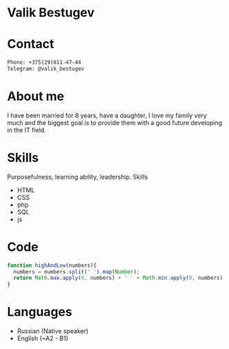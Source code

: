 # Valik Bestugev
# Contact   
```sh
Phone: +375(29)811-47-44
Telegram: @valik_bestugev
```
# About me 
I have been married for 8 years, have a daughter, I love my family very much and the biggest goal is to provide them with a good future developing in the IT field.

# Skills 
Purposefulness, learning ability, leadership.
Skills
- HTML
- CSS
- php
- SQL
- js


# Code  
```javascript
function highAndLow(numbers){
  numbers = numbers.split(' ').map(Number);
  return Math.max.apply(0, numbers) + ' ' + Math.min.apply(0, numbers)
}
```
# Languages 
- Russian (Native speaker)
- English (~A2 - B1)
